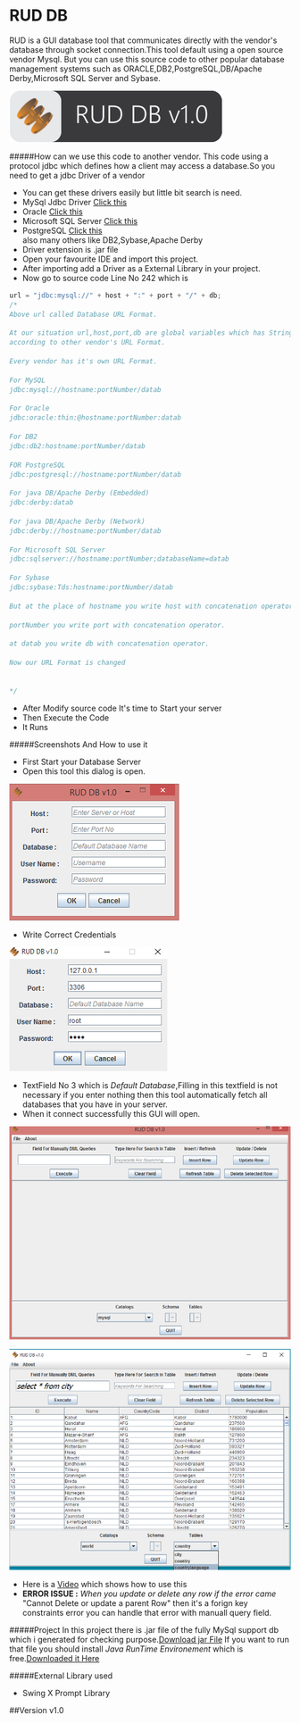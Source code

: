 # RUD DB
RUD is a GUI database tool that communicates directly with the vendor's database through socket connection.This tool default
using a open source vendor Mysql.
But you can use this source code to other popular database management systems such as ORACLE,DB2,PostgreSQL,DB/Apache Derby,Microsoft SQL Server and Sybase.

![image1](/resc/sc3.png)

#####How can we use this code to another vendor.
This code using a protocol jdbc which defines how a client may access a database.So you need to get a jdbc Driver
of a vendor
* You can get these drivers easily but little bit search is need.
* MySql Jdbc Driver <a href="https://raw.githubusercontent.com/ahmadHuss/RUDDB/master/ExternalLibs/mysql-connector-java-5.1.36-bin.jar" target="_blank">Click this</a>
* Oracle <a href="http://www.oracle.com/technetwork/database/features/jdbc/index-091264.html" target="_blank">Click this</a>
* Microsoft SQL Server <a href="https://msdn.microsoft.com/en-us/sqlserver/aa937724.aspx" target="_blank">Click this</a>
* PostgreSQL <a href="https://jdbc.postgresql.org/download.html" target="_blank">Click this</a><br/>
also many others like DB2,Sybase,Apache Derby
* Driver extension is .jar file
* Open your favourite IDE and import this project.
* After importing add a Driver as a External Library in your project.
* Now go to source code Line No 242 which is
```java
url = "jdbc:mysql://" + host + ":" + port + "/" + db;
/*
Above url called Database URL Format.

At our situation url,host,port,db are global variables which has String datatype we just changing these 
according to other vendor's URL Format.

Every vendor has it's own URL Format.

For MySQL
jdbc:mysql://hostname:portNumber/datab

For Oracle
jdbc:oracle:thin:@hostname:portNumber:datab

For DB2
jdbc:db2:hostname:portNumber/datab

FOR PostgreSQL
jdbc:postgresql://hostname:portNumber/datab

For java DB/Apache Derby (Embedded)
jdbc:derby:datab

For java DB/Apache Derby (Network)
jdbc:derby://hostname:portNumber/datab

For Microsoft SQL Server 
jdbc:sqlserver://hostname:portNumber;databaseName=datab

For Sybase
jdbc:sybase:Tds:hostname:portNumber/datab

But at the place of hostname you write host with concatenation operator.

portNumber you write port with concatenation operator.

at datab you write db with concatenation operator.

Now our URL Format is changed


*/
```
* After Modify source code It's time to Start your server
* Then Execute the Code
* It Runs

#####Screenshots And How to use it
* First Start your Database Server
* Open this tool this dialog is open.

![image1](/resc/sc1.png)

* Write Correct Credentials

![image3](/resc/sc0.jpg)

* TextField No 3 which is _Default Database_,Filling in this textfield is not necessary if you enter nothing then this
tool automatically fetch all databases that you have in your server.
* When it connect successfully this GUI will open.

![image2](/resc/sc2.png)

![image4](/resc/sc3.jpg)

* Here is a <a href="https://drive.google.com/file/d/0B1H5fdK2PJAnSGRWZE9Ra3lEbkU" target="_blank">Video</a> which shows how to use this
* **ERROR ISSUE :** _When you update or delete any row if the error came_ "Cannot Delete or update a parent Row" then it's a forign key
constraints error you can handle that error with manuall query field.

#####Project
In this project there is .jar file of the fully MySql support db which i generated for checking purpose.<a href="https://raw.githubusercontent.com/ahmadHuss/RUDDB/master/resc/RUD%20DB%20mySql.jar"
target="_blank">Download jar File</a> If you want to run that file you should install _Java RunTime Environement_ 
which is free.<a href="https://java.com/download" target="_blank">Downloaded it Here</a>

#####External Library used
* Swing X Prompt Library

##Version
v1.0

